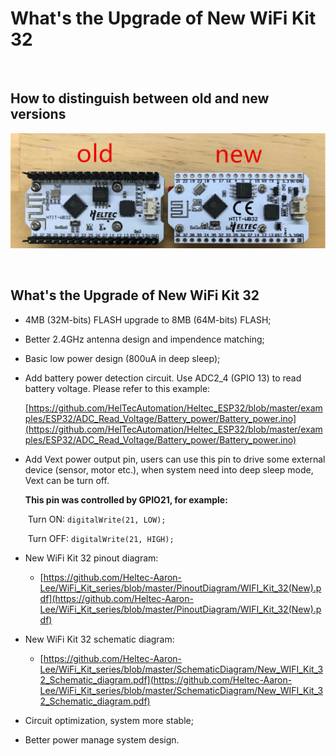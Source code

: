 # What's the Upgrade of New WiFi Kit 32

&nbsp;

## How to distinguish between old and new versions

<img src="img/the_upgrade_of_new_wifi_kit_32/01.png">

&nbsp;

## What's the Upgrade of New WiFi Kit 32

- 4MB (32M-bits) FLASH upgrade to 8MB (64M-bits) FLASH;

- Better 2.4GHz antenna design and impendence matching;

- Basic low power design (800uA in deep sleep);

- Add battery power detection circuit. Use ADC2_4 (GPIO 13) to read battery voltage. Please refer to this example:

  [https://github.com/HelTecAutomation/Heltec_ESP32/blob/master/examples/ESP32/ADC_Read_Voltage/Battery_power/Battery_power.ino](https://github.com/HelTecAutomation/Heltec_ESP32/blob/master/examples/ESP32/ADC_Read_Voltage/Battery_power/Battery_power.ino)

- Add Vext power output pin, users can use this pin to drive some external device (sensor, motor etc.), when system need into deep sleep mode, Vext can be turn off.

  **This pin was controlled by GPIO21, for example:**

  ​		Turn ON:  `digitalWrite(21, LOW);`

  ​		Turn OFF: `digitalWrite(21, HIGH);`

- New WiFi Kit 32 pinout diagram: 

  - [https://github.com/Heltec-Aaron-Lee/WiFi_Kit_series/blob/master/PinoutDiagram/WIFI_Kit_32(New).pdf](https://github.com/Heltec-Aaron-Lee/WiFi_Kit_series/blob/master/PinoutDiagram/WIFI_Kit_32(New).pdf)

- New  WiFi Kit 32 schematic diagram:

  - [https://github.com/Heltec-Aaron-Lee/WiFi_Kit_series/blob/master/SchematicDiagram/New_WIFI_Kit_32_Schematic_diagram.pdf](https://github.com/Heltec-Aaron-Lee/WiFi_Kit_series/blob/master/SchematicDiagram/New_WIFI_Kit_32_Schematic_diagram.pdf)

- Circuit optimization, system more stable;

- Better power manage system design.

